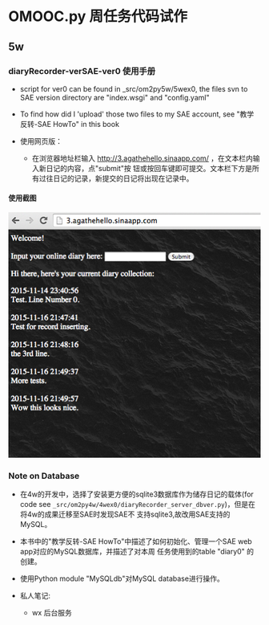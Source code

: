 # OMOOC.py 周任务代码试作

## 5w

### diaryRecorder-verSAE-ver0 使用手册

- script for ver0 can be found in _src/om2py5w/5wex0, the files svn to SAE version 
  directory are "index.wsgi" and "config.yaml"

- To find how did I 'upload' those two files to my SAE account, see "教学反转-SAE HowTo" in
  this book
  
- 使用网页版：
  
  - 在浏览器地址栏输入 http://3.agathehello.sinaapp.com/ ，在文本栏内输入新日记的内容，点"submit"按
    钮或按回车键即可提交。文本栏下方是所有过往日记的记录，新提交的日记将出现在记录中。

#### 使用截图

![snapshot1](/screenshots/sae_diary.png)

### Note on Database

- 在4w的开发中，选择了安装更方便的sqlite3数据库作为储存日记的载体(for code see 
  ```_src/om2py4w/4wex0/diaryRecorder_server_dbver.py```)，但是在将4w的成果迁移至SAE时发现SAE不
  支持sqlite3,故改用SAE支持的MySQL。
  
- 本书中的"教学反转-SAE HowTo"中描述了如何初始化、管理一个SAE web app对应的MySQL数据库，并描述了对本周
  任务使用到的table "diary0" 的创建。
  
- 使用Python module "MySQLdb"对MySQL database进行操作。


- 私人笔记:
    + wx 后台服务